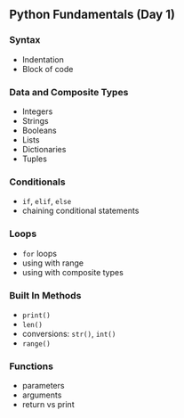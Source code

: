 ## Python Fundamentals (Day 1)

### Syntax
- Indentation
- Block of code
### Data and Composite Types
- Integers
- Strings
- Booleans
- Lists
- Dictionaries
- Tuples
### Conditionals
- `if`, `elif`, `else`
- chaining conditional statements
### Loops
- `for` loops
- using with range
- using with composite types
### Built In Methods
- `print()`
- `len()`
- conversions: `str()`, `int()`
- `range()`
### Functions
- parameters
- arguments
- return vs print